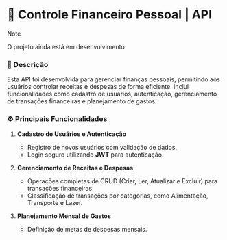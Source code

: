 # 💸 Controle Financeiro Pessoal | API

> [!NOTE]
> O projeto ainda está em desenvolvimento

### 🧾 Descrição
Esta API foi desenvolvida para gerenciar finanças pessoais, permitindo aos usuários controlar receitas e despesas de forma eficiente. Inclui funcionalidades como cadastro de usuários, autenticação, gerenciamento de transações financeiras e planejamento de gastos.

### ⚙️ Principais Funcionalidades

1. **Cadastro de Usuários e Autenticação**  
   - Registro de novos usuários com validação de dados.  
   - Login seguro utilizando **JWT** para autenticação.  

2. **Gerenciamento de Receitas e Despesas**  
   - Operações completas de CRUD (Criar, Ler, Atualizar e Excluir) para transações financeiras.  
   - Classificação de transações por categorias, como Alimentação, Transporte e Lazer.  

3. **Planejamento Mensal de Gastos**  
   - Definição de metas de despesas mensais.  




